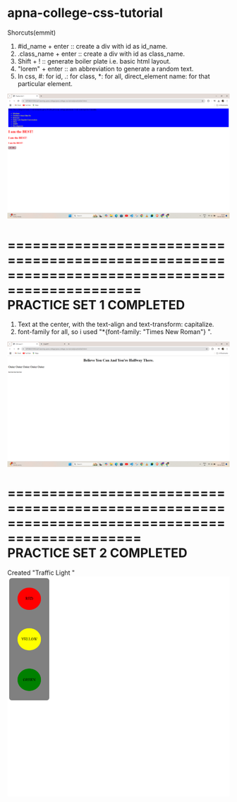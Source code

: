 # apna-college-css-tutorial
Shorcuts(emmit)
1. #id_name + enter :: create a div with id as id_name.
2. .class_name + enter :: create a div with id as class_name.
3. Shift + ! :: generate boiler plate i.e. basic html layout.
4. "lorem" + enter :: an abbreviation to generate a random text.
5. In css, #: for id, 
    .: for class, 
    *: for all, 
    direct_element name: for that particular element.

![image alt](https://github.com/bhupeshsinha/apna-college-css-tutorial/blob/5be504ea40e809a38b2385078dbc3f09e68cccc4/Screenshot%20(206).png)
    
==============================================================================================       
                         PRACTICE SET 1 COMPLETED 
==============================================================================================

1. Text at the center, with the text-align and text-transform: capitalize.
2. font-family for all, so i used "*{font-family: "Times New Roman"} ".

![image alt](https://github.com/bhupeshsinha/apna-college-css-tutorial/blob/a003f97d6f96fb219eec355900a6a4e46e360deb/Screenshot%20(207).png)

==============================================================================================       
                         PRACTICE SET 2 COMPLETED 
==============================================================================================

Created "Traffic Light "
![image alt](https://github.com/bhupeshsinha/apna-college-css-tutorial/blob/f40839a4857102fb60a9b76e7877cbaef78b60f7/traffic%20light.png)

